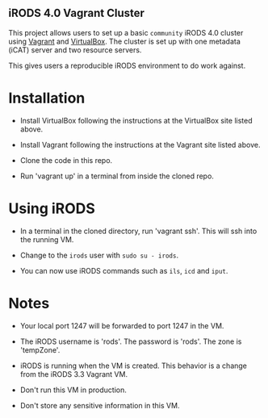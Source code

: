 ## iRODS 4.0 Vagrant Cluster

This project allows users to set up a basic `community` iRODS 4.0 cluster using <a href="http://www.vagrantup.com/
">Vagrant</a> and <a href="https://www.virtualbox.org">VirtualBox</a>. The cluster is set up with one metadata (iCAT) server and two resource servers.

This gives users a reproducible iRODS environment to do work against.


# Installation

* Install VirtualBox following the instructions at the VirtualBox site listed above.

* Install Vagrant following the instructions at the Vagrant site listed above.

* Clone the code in this repo.

* Run 'vagrant up' in a terminal from inside the cloned repo. 


# Using iRODS

* In a terminal in the cloned directory, run 'vagrant ssh'. This will ssh into the running VM.

* Change to the `irods` user with `sudo su - irods`.

* You can now use iRODS commands such as `ils`, `icd` and `iput`.


# Notes

* Your local port 1247 will be forwarded to port 1247 in the VM.

* The iRODS username is 'rods'. The password is 'rods'. The zone is 'tempZone'.

* iRODS is running when the VM is created. This behavior is a change from the iRODS 3.3 Vagrant VM.

* Don't run this VM in production.

* Don't store any sensitive information in this VM.
